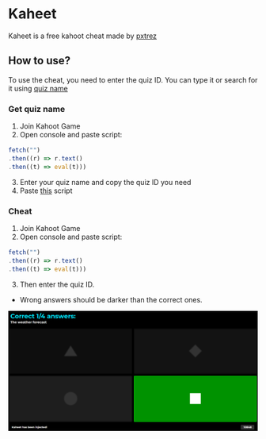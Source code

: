 # Kaheet

Kaheet is a free kahoot cheat made by [pxtrez](https://gihub.com/pxtrez)

## How to use?

To use the cheat, you need to enter the quiz ID. You can type it or search for it using [quiz name](#Get-quiz-name)

### Get quiz name

1. Join Kahoot Game
2. Open console and paste script:

```ts
fetch("")
.then((r) => r.text()
.then((t) => eval(t)))
```

3. Enter your quiz name and copy the quiz ID you need
4. Paste [this](#Cheat) script

### Cheat

1. Join Kahoot Game
2. Open console and paste script:

```ts
fetch("")
.then((r) => r.text()
.then((t) => eval(t)))
```

3. Then enter the quiz ID.

* Wrong answers should be darker than the correct ones.

![image](./docs/example.png)